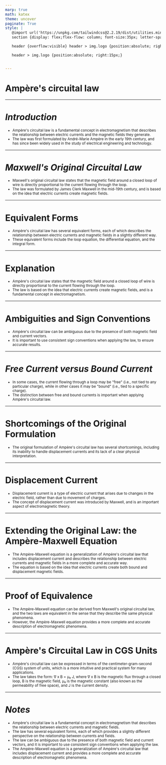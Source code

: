```yaml
---
marp: true
math: katex
theme: uncover
paginate: True
style: |
   @import url('https://unpkg.com/tailwindcss@2.2.19/dist/utilities.min.css');
   section {display: flex;flex-flow: column; font-size:35px; letter-spacing:1.4px;}

   header {overflow:visible} header > img.logo {position:absolute; right:15px;}

   header > img.logo {position:absolute; right:15px;}


---
```

<!-- backgroundColor: white -->
<!-- _class: lead -->

 # Ampère's circuital law

---
<style scoped>p,li {font-size:0.92em}</style>

 # _Introduction_
- Ampère's circuital law is a fundamental concept in electromagnetism that describes the relationship between electric currents and the magnetic fields they generate.
- The law was first formulated by André-Marie Ampère in the early 19th century, and has since been widely used in the study of electrical engineering and technology.


---
<style scoped>p,li {font-size:0.92em}</style>

 # _Maxwell's Original Circuital Law_

- Maxwell's original circuital law states that the magnetic field around a closed loop of wire is directly proportional to the current flowing through the loop.
- The law was formulated by James Clerk Maxwell in the mid-19th century, and is based on the idea that electric currents create magnetic fields.

---
<style scoped>p,li {font-size:0.92em}</style>

 # Equivalent Forms
- Ampère's circuital law has several equivalent forms, each of which describes the relationship between electric currents and magnetic fields in a slightly different way.
- These equivalent forms include the loop equation, the differential equation, and the integral form.


---
<style scoped>p,li {font-size:0.92em}</style>

 # **Explanation**
- Ampère's circuital law states that the magnetic field around a closed loop of wire is directly proportional to the current flowing through the loop.
- The law is based on the idea that electric currents create magnetic fields, and is a fundamental concept in electromagnetism.


---
<style scoped>p,li {font-size:0.92em}</style>

 # Ambiguities and Sign Conventions
- Ampère's circuital law can be ambiguous due to the presence of both magnetic field and current vectors.
- It is important to use consistent sign conventions when applying the law, to ensure accurate results.


---
<style scoped>p,li {font-size:0.92em}</style>

 # _Free Current versus Bound Current_
- In some cases, the current flowing through a loop may be "free" (i.e., not tied to any particular charge), while in other cases it may be "bound" (i.e., tied to a specific charge).
- The distinction between free and bound currents is important when applying Ampère's circuital law.


---
<style scoped>p,li {font-size:0.96em}</style>

 # **Shortcomings of the Original Formulation**

- The original formulation of Ampère's circuital law has several shortcomings, including its inability to handle displacement currents and its lack of a clear physical interpretation.

---
<style scoped>p,li {font-size:0.92em}</style>

 # Displacement Current
- Displacement current is a type of electric current that arises due to changes in the electric field, rather than due to movement of charges.
- The concept of displacement current was introduced by Maxwell, and is an important aspect of electromagnetic theory.


---
<style scoped>p,li {font-size:0.92em}</style>

 # Extending the Original Law: the Ampère-Maxwell Equation

- The Ampère-Maxwell equation is a generalization of Ampère's circuital law that includes displacement current and describes the relationship between electric currents and magnetic fields in a more complete and accurate way.
- The equation is based on the idea that electric currents create both bound and displacement magnetic fields.

---
<style scoped>p,li {font-size:0.92em}</style>

 # Proof of Equivalence
- The Ampère-Maxwell equation can be derived from Maxwell's original circuital law, and the two laws are equivalent in the sense that they describe the same physical phenomena.
- However, the Ampère-Maxwell equation provides a more complete and accurate description of electromagnetic phenomena.


---
<style scoped>p,li {font-size:0.92em}</style>

 # Ampère's Circuital Law in CGS Units
- Ampère's circuital law can be expressed in terms of the centimeter-gram-second (CGS) system of units, which is a more intuitive and practical system for many applications.
- The law takes the form: ∇ x B = μ₀ J, where ∇ x B is the magnetic flux through a closed loop, B is the magnetic field, μ₀ is the magnetic constant (also known as the permeability of free space), and J is the current density.


---
<style scoped>p,li {font-size:0.84em}</style>

 # _Notes_

- Ampère's circuital law is a fundamental concept in electromagnetism that describes the relationship between electric currents and magnetic fields.
- The law has several equivalent forms, each of which provides a slightly different perspective on the relationship between currents and fields.
- The law can be ambiguous due to the presence of both magnetic field and current vectors, and it is important to use consistent sign conventions when applying the law.
- The Ampère-Maxwell equation is a generalization of Ampère's circuital law that includes displacement current and provides a more complete and accurate description of electromagnetic phenomena.
